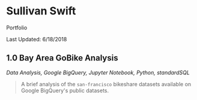 # Sullivan Swift
Portfolio

Last Updated: 6/18/2018

## 1.0 Bay Area GoBike Analysis

*Data Analysis, Google BigQuery, Jupyter Notebook, Python, standardSQL*

> A brief analysis of the `san-francisco` bikeshare datasets available on Google BigQuery's public datasets.